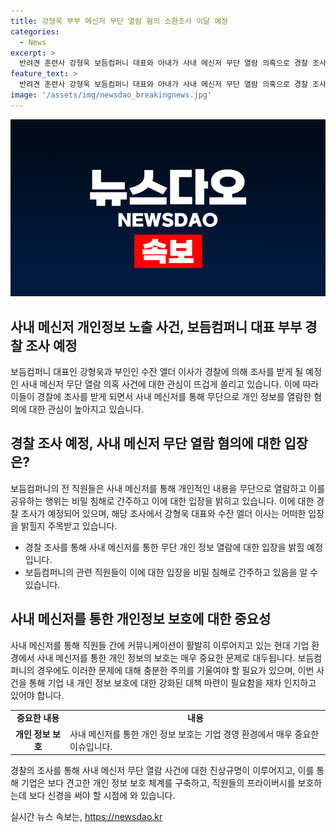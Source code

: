 ```yaml
---
title: 강형욱 부부 메신저 무단 열람 혐의 소환조사 이달 예정
categories:
  - News
excerpt: >
  반려견 훈련사 강형욱 보듬컴퍼니 대표와 아내가 사내 메신저 무단 열람 의혹으로 경찰 조사를 받을 예정입니다. 경기북부경찰청 사이버수사대는 정보통신망법 위반 혐의로 고소당한 강 대표와 아내를 이달 중 조사할 예정이며, 강 대표 부부를 고소한 보듬컴퍼니 전 직원들은 비밀 침해를 주장하고 있습니다. 경찰은 고소인 조사를 마치고 보충 자료를 요청한 상태입니다.
feature_text: >
  반려견 훈련사 강형욱 보듬컴퍼니 대표와 아내가 사내 메신저 무단 열람 의혹으로 경찰 조사를 받을 예정입니다. 경기북부경찰청 사이버수사대는 정보통신망법 위반 혐의로 고소당한 강 대표와 아내를 이달 중 조사할 예정이며, 강 대표 부부를 고소한 보듬컴퍼니 전 직원들은 비밀 침해를 주장하고 있습니다. 경찰은 고소인 조사를 마치고 보충 자료를 요청한 상태입니다.
image: '/assets/img/newsdao_breakingnews.jpg'
---
```


<p><img src="/assets/img/newsdao_breakingnews.jpg" alt="implanttips 속보" /></p>

<h2 data-ke-size="size26">사내 메신저 개인정보 노출 사건, 보듬컴퍼니 대표 부부 경찰 조사 예정</h2>

<p>보듬컴퍼니 대표인 강형욱과 부인인 수잔 엘더 이사가 경찰에 의해 조사를 받게 될 예정인 사내 메신저 무단 열람 의혹 사건에 대한 관심이 뜨겁게 쏠리고 있습니다. 이에 따라 이들이 경찰에 조사를 받게 되면서 사내 메신저를 통해 무단으로 개인 정보를 열람한 혐의에 대한 관심이 높아지고 있습니다.</p>

<p data-ke-size="size16"></p>

<h2 data-ke-size="size24">경찰 조사 예정, 사내 메신저 무단 열람 혐의에 대한 입장은?</h2>

<p>보듬컴퍼니의 전 직원들은 사내 메신저를 통해 개인적인 내용을 무단으로 열람하고 이를 공유하는 행위는 비밀 침해로 간주하고 이에 대한 입장을 밝히고 있습니다. 이에 대한 경찰 조사가 예정되어 있으며, 해당 조사에서 강형욱 대표와 수잔 엘더 이사는 어떠한 입장을 밝힐지 주목받고 있습니다.</p>

<ul>
  <li>경찰 조사를 통해 사내 메신저를 통한 무단 개인 정보 열람에 대한 입장을 밝힐 예정입니다.</li>
  <li>보듬컴퍼니의 관련 직원들이 이에 대한 입장을 비밀 침해로 간주하고 있음을 알 수 있습니다.</li>
</ul>

<p data-ke-size="size16"></p>

<h2 data-ke-size="size24">사내 메신저를 통한 개인정보 보호에 대한 중요성</h2>

<p>사내 메신저를 통해 직원들 간에 커뮤니케이션이 활발히 이루어지고 있는 현대 기업 환경에서 사내 메신저를 통한 개인 정보의 보호는 매우 중요한 문제로 대두됩니다. 보듬컴퍼니의 경우에도 이러한 문제에 대해 충분한 주의를 기울여야 할 필요가 있으며, 이번 사건을 통해 기업 내 개인 정보 보호에 대한 강화된 대책 마련이 필요함을 재차 인지하고 있어야 합니다.</p>

<table>
    <tr>
        <td style="text-align: center; height: 17px;"><b>중요한 내용</b></td>
        <td style="text-align: center; height: 17px;"><b>내용</b></td>
    </tr>
    <tr>
        <td style="text-align: center; height: 17px;"><b>개인 정보 보호</b></td>
        <td>사내 메신저를 통한 개인 정보 보호는 기업 경영 환경에서 매우 중요한 이슈입니다.</td>
    </tr>
</table>

<p data-ke-size="size16"></p>

<p>경찰의 조사를 통해 사내 메신저 무단 열람 사건에 대한 진상규명이 이루어지고, 이를 통해 기업은 보다 견고한 개인 정보 보호 체계를 구축하고, 직원들의 프라이버시를 보호하는데 보다 신경을 써야 할 시점에 와 있습니다.</p>
실시간 뉴스 속보는, <a href="https://newsdao.kr" rel="dofollow">https://newsdao.kr</a>


